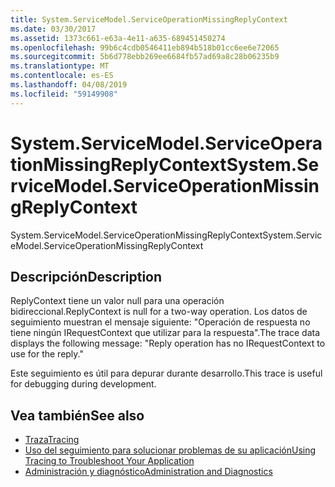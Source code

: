 ```yaml
---
title: System.ServiceModel.ServiceOperationMissingReplyContext
ms.date: 03/30/2017
ms.assetid: 1373c661-e63a-4e11-a635-689451450274
ms.openlocfilehash: 99b6c4cdb0546411eb894b518b01cc6ee6e72065
ms.sourcegitcommit: 5b6d778ebb269ee6684fb57ad69a8c28b06235b9
ms.translationtype: MT
ms.contentlocale: es-ES
ms.lasthandoff: 04/08/2019
ms.locfileid: "59149908"
---
```

# <a name="systemservicemodelserviceoperationmissingreplycontext"></a><span data-ttu-id="864e1-102">System.ServiceModel.ServiceOperationMissingReplyContext</span><span class="sxs-lookup"><span data-stu-id="864e1-102">System.ServiceModel.ServiceOperationMissingReplyContext</span></span>
<span data-ttu-id="864e1-103">System.ServiceModel.ServiceOperationMissingReplyContext</span><span class="sxs-lookup"><span data-stu-id="864e1-103">System.ServiceModel.ServiceOperationMissingReplyContext</span></span>  
  
## <a name="description"></a><span data-ttu-id="864e1-104">Descripción</span><span class="sxs-lookup"><span data-stu-id="864e1-104">Description</span></span>  
 <span data-ttu-id="864e1-105">ReplyContext tiene un valor null para una operación bidireccional.</span><span class="sxs-lookup"><span data-stu-id="864e1-105">ReplyContext is null for a two-way operation.</span></span> <span data-ttu-id="864e1-106">Los datos de seguimiento muestran el mensaje siguiente: "Operación de respuesta no tiene ningún IRequestContext que utilizar para la respuesta".</span><span class="sxs-lookup"><span data-stu-id="864e1-106">The trace data displays the following message: "Reply operation has no IRequestContext to use for the reply."</span></span>  
  
 <span data-ttu-id="864e1-107">Este seguimiento es útil para depurar durante desarrollo.</span><span class="sxs-lookup"><span data-stu-id="864e1-107">This trace is useful for debugging during development.</span></span>  
  
## <a name="see-also"></a><span data-ttu-id="864e1-108">Vea también</span><span class="sxs-lookup"><span data-stu-id="864e1-108">See also</span></span>

- [<span data-ttu-id="864e1-109">Traza</span><span class="sxs-lookup"><span data-stu-id="864e1-109">Tracing</span></span>](../../../../../docs/framework/wcf/diagnostics/tracing/index.md)
- [<span data-ttu-id="864e1-110">Uso del seguimiento para solucionar problemas de su aplicación</span><span class="sxs-lookup"><span data-stu-id="864e1-110">Using Tracing to Troubleshoot Your Application</span></span>](../../../../../docs/framework/wcf/diagnostics/tracing/using-tracing-to-troubleshoot-your-application.md)
- [<span data-ttu-id="864e1-111">Administración y diagnóstico</span><span class="sxs-lookup"><span data-stu-id="864e1-111">Administration and Diagnostics</span></span>](../../../../../docs/framework/wcf/diagnostics/index.md)
